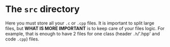 # The `src` directory 
Here you must store all your `.c` or `.cpp` files.
It is important to split large files, but **WHAT IS MORE IMPORTANT** is to keep care of your files logic. For example, that is enough to have 2 files for one class (header `.h`/'.hpp' and code `.cpp`) files.
